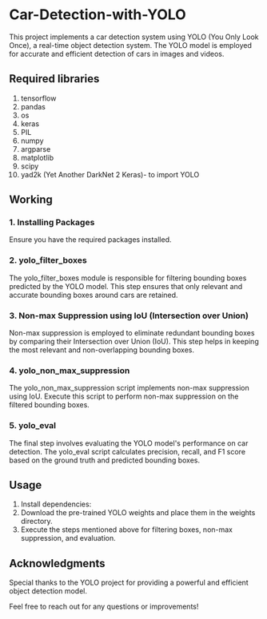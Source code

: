 # Car-Detection-with-YOLO
This project implements a car detection system using YOLO (You Only Look Once), a real-time object detection system. The YOLO model is employed for accurate and efficient detection of cars in images and videos.

## Required libraries

1. tensorflow
2. pandas
3. os
4. keras
5. PIL
6. numpy
7. argparse
8. matplotlib
9. scipy
10. yad2k (Yet Another DarkNet 2 Keras)- to import YOLO

## Working
### 1. Installing Packages
Ensure you have the required packages installed.

### 2. yolo_filter_boxes
The yolo_filter_boxes module is responsible for filtering bounding boxes predicted by the YOLO model. This step ensures that only relevant and accurate bounding boxes around cars are retained.

### 3. Non-max Suppression using IoU (Intersection over Union)
Non-max suppression is employed to eliminate redundant bounding boxes by comparing their Intersection over Union (IoU). This step helps in keeping the most relevant and non-overlapping bounding boxes.

### 4. yolo_non_max_suppression
The yolo_non_max_suppression script implements non-max suppression using IoU. Execute this script to perform non-max suppression on the filtered bounding boxes.

### 5. yolo_eval
The final step involves evaluating the YOLO model's performance on car detection. The yolo_eval script calculates precision, recall, and F1 score based on the ground truth and predicted bounding boxes.

## Usage
1. Install dependencies:
2. Download the pre-trained YOLO weights and place them in the weights directory.
3. Execute the steps mentioned above for filtering boxes, non-max suppression, and evaluation.

## Acknowledgments
Special thanks to the YOLO project for providing a powerful and efficient object detection model.

Feel free to reach out for any questions or improvements!
